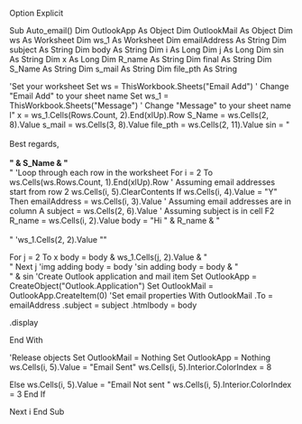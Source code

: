 Option Explicit

Sub Auto_email()
Dim OutlookApp As Object
Dim OutlookMail As Object
Dim ws As Worksheet
Dim ws_1 As Worksheet
Dim emailAddress As String
Dim subject As String
Dim body As String
Dim i As Long
Dim j As Long
Dim sin As String
Dim x As Long
Dim R_name As String
Dim final As String
Dim S_Name As String
Dim s_mail As String
Dim file_pth As String


'Set your worksheet
Set ws = ThisWorkbook.Sheets("Email Add") ' Change "Email Add" to your sheet name
Set ws_1 = ThisWorkbook.Sheets("Message") ' Change "Message" to your sheet name l"
x = ws_1.Cells(Rows.Count, 2).End(xlUp).Row
S_Name = ws.Cells(2, 8).Value
s_mail = ws.Cells(3, 8).Value
file_pth = ws.Cells(2, 11).Value
sin = "<br><br>Best regards,<br><b><br>" & S_Name & "</b><br>"
'Loop through each row in the worksheet
For i = 2 To ws.Cells(ws.Rows.Count, 1).End(xlUp).Row ' Assuming email addresses start from row 2
ws.Cells(i, 5).ClearContents
If ws.Cells(i, 4).Value = "Y" Then
emailAddress = ws.Cells(i, 3).Value ' Assuming email addresses are in column A
subject = ws.Cells(2, 6).Value ' Assuming subject is in cell F2
R_name = ws.Cells(i, 2).Value
body = "Hi " & R_name & "<br><br>" 'ws_1.Cells(2, 2).Value ""

For j = 2 To x
body = body & ws_1.Cells(j, 2).Value & "<br>"
Next j
'img adding
body = body
'sin adding
body = body & "<br>" & sin
'Create Outlook application and mail item
Set OutlookApp = CreateObject("Outlook.Application")
Set OutlookMail = OutlookApp.CreateItem(0)
'Set email properties
With OutlookMail
.To = emailAddress
.subject = subject
.htmlbody = body

.display

End With

'Release objects
Set OutlookMail = Nothing
Set OutlookApp = Nothing
ws.Cells(i, 5).Value = "Email Sent"
ws.Cells(i, 5).Interior.ColorIndex = 8

Else
ws.Cells(i, 5).Value = "Email Not sent "
ws.Cells(i, 5).Interior.ColorIndex = 3
End If



Next i
End Sub

